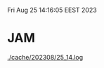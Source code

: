 Fri Aug 25 14:16:05 EEST 2023
# JAM
<a href='./cache/202308/25_14.log'>./cache/202308/25_14.log</a>
